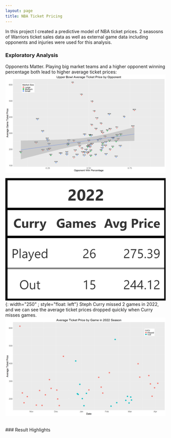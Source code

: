 ```yaml
---
layout: page
title: NBA Ticket Pricing
---
```

In this project I created a predictive model of NBA ticket prices. 2 seasosns of Warriors ticket sales data as well as external game data including opponents and injuries were used for this analysis.


### Exploratory Analysis
Opponents Matter. Playing big market teams and a higher opponent winning percentage both lead to higher average ticket prices:
![Image](/assets/images/opps.jpeg)
<br style="clear:both" />

![Image](/assets/images/curry_22.jpeg){: width="250" ; style="float: left"}
Steph Curry missed 2 games in 2022, and we can see the average ticket prices dropped quickly when Curry misses games.
<br style="clear:both" />
![Image](/assets/images/curry_graph.jpeg)



<br style="clear:both" />
### Result Highlights
